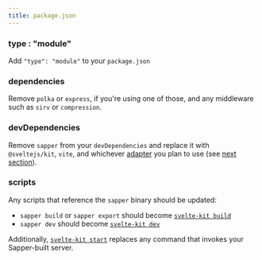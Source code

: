 ```yaml
---
title: package.json
---
```


### type : "module"

Add `"type": "module"` to your `package.json`

### dependencies

Remove `polka` or `express`, if you're using one of those, and any middleware such as `sirv` or `compression`.

### devDependencies

Remove `sapper` from your `devDependencies` and replace it with `@sveltejs/kit`, `vite`, and whichever [adapter](/docs#adapters) you plan to use (see [next section](#project-files-configuration)).

### scripts

Any scripts that reference the `sapper` binary should be updated:

* `sapper build` or `sapper export` should become [`svelte-kit build`](/docs#command-line-interface-svelte-kit-build)
* `sapper dev` should become [`svelte-kit dev`](/docs#command-line-interface-svelte-kit-dev)

Additionally, [`svelte-kit start`](/docs#command-line-interface-svelte-kit-start) replaces any command that invokes your Sapper-built server.
